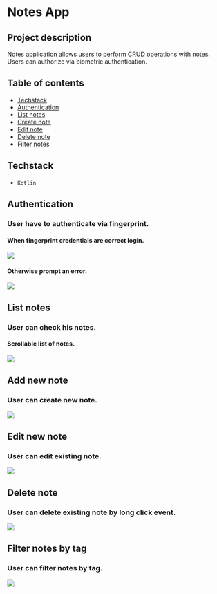 # Notes App

## Project description

Notes application allows users to perform CRUD operations with notes.
Users can authorize via biometric authentication.

## Table of contents

- [Techstack](#techstack)
- [Authentication](#authentication)
- [List notes](#list-notes)
- [Create note](#add-new-note)
- [Edit note](#edit-new-note)
- [Delete note](#delete-note)
- [Filter notes](#filter-notes-by-tag)

## Techstack

- `Kotlin`

## Authentication

### User have to authenticate via fingerprint.

#### When fingerprint credentials are correct login.

<img src="https://media.giphy.com/media/jlLroT2ZIWLKZ4EM7f/giphy.gif">

<br />

#### Otherwise prompt an error.

<img src="https://media.giphy.com/media/PQlgtuL1LwdP4lM18v/giphy.gif">

## List notes

### User can check his notes.

#### Scrollable list of notes.

<img src="https://media.giphy.com/media/7yI0E1QfRfVA7gZP1p/giphy.gif">

## Add new note

### User can create new note.

<img src="https://media.giphy.com/media/vWcW7120EYleOl66dG/giphy.gif">

## Edit new note

### User can edit existing note.

<img src="https://media.giphy.com/media/Ee2VUI9MkZpP2SHoyA/giphy.gif">

## Delete note

### User can delete existing note by long click event.

<img src="https://media.giphy.com/media/ONzxpGHdrVQAZQAQiX/giphy.gif">

## Filter notes by tag

### User can filter notes by tag.

<img src="https://media.giphy.com/media/HVIN7djaHNrbUtgRn3/giphy.gif">

